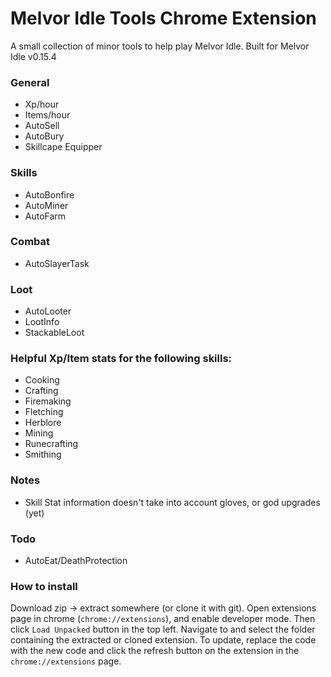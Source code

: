 # Melvor Idle Tools Chrome Extension

A small collection of minor tools to help play Melvor Idle. Built for Melvor Idle v0.15.4 

### General
* Xp/hour
* Items/hour
* AutoSell
* AutoBury
* Skillcape Equipper

### Skills
* AutoBonfire
* AutoMiner
* AutoFarm

### Combat
* AutoSlayerTask

### Loot
* AutoLooter
* LootInfo
* StackableLoot

### Helpful Xp/Item stats for the following skills:
* Cooking 
* Crafting 
* Firemaking 
* Fletching 
* Herblore 
* Mining 
* Runecrafting 
* Smithing

### Notes
* Skill Stat information doesn't take into account gloves, or god upgrades (yet)  

### Todo
* AutoEat/DeathProtection

### How to install
Download zip -> extract somewhere (or clone it with git). Open extensions page 
in chrome (```chrome://extensions```), and enable developer mode. Then click 
```Load Unpacked``` button in the top left. Navigate to and select the folder containing 
the extracted or cloned extension. To update, replace the code with the new code and 
click the refresh button on the extension in the ```chrome://extensions``` page.